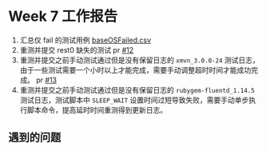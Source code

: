 # Week 7 工作报告

1. 汇总仅 fail 的测试用例 [baseOSFailed.csv](./baseOSFailed.csv)
2. 重测并提交 rest0 缺失的测试 pr [#12](https://github.com/KotorinMinami/res_list/commit/6fc49cbc70c91a39eaf261a2fef64af8a1314883)
3. 重测并提交之前手动测试通过但是没有保留日志的 ``xmvn_3.0.0-24`` 测试日志，由于一些测试需要一个小时以上才能完成，需要手动调整超时时间才能成功完成。 pr [#13](https://github.com/KotorinMinami/res_list/commit/2dcda539b51a7153a76c640396ea4dd5c03addea)
4. 重测并提交之前手动测试通过但是没有保留日志的  ``rubygem-fluentd_1.14.5`` 测试日志，测试脚本中 ``SLEEP_WAIT`` 设置时间过短导致失败，需要手动单步执行脚本命令，提高延时时间重测得到更新日志。

## 遇到的问题
